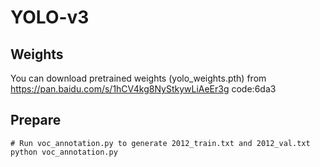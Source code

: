 # YOLO-v3

## Weights
You can download pretrained weights (yolo_weights.pth) from https://pan.baidu.com/s/1hCV4kg8NyStkywLiAeEr3g
code:6da3

## Prepare
```
# Run voc_annotation.py to generate 2012_train.txt and 2012_val.txt
python voc_annotation.py
```
